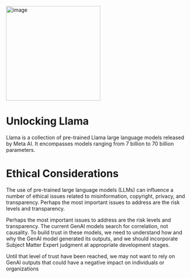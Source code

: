 <img width="258" alt="image" src="https://github.com/oubbatimo/bridgeai_LLMs/assets/92709052/82b3e818-d545-46e5-8eb8-b328bf73b65f">

# Unlocking Llama
Llama is a collection of pre-trained Llama large language models released by Meta AI.  It encompasses models ranging from 7 billion to 70 billion parameters.

# Ethical Considerations
The use of pre-trained large language models (LLMs) can influence a number of ethical issues related to misinformation, copyright, privacy, and transparency.
Perhaps the most important issues to address are the risk levels and transparency.

Perhaps the most important issues to address are the risk levels and transparency. The current GenAI models search for correlation, not causality. To build trust in these models, we need to understand how and why the GenAI model generated
its outputs, and we should incorporate Subject Matter Expert judgment at appropriate development stages.

Until that level of trust have been reached, we may not want to rely on GenAI outputs that could have a negative impact on individuals or organizations

